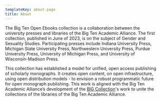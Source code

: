 ```yaml
---
templateKey: about-page
title: About
---
```


The Big Ten Open Ebooks collection is a collaboration between the university presses and libraries of the Big Ten Academic Alliance. The first collection, published in June of 2023, is on the subject of Gender and Sexuality Studies. Participating presses include Indiana University Press, Michigan State University Press, Northwestern University Press, Purdue University Press, University of Michigan Press, and University of Wisconsin-Madison Press.

This collection has established a model for unified, open access publishing of scholarly monographs. It creates open content, on open infrastructure, using open distribution models - to envision a robust programmatic future for open monograph publishing. This work is aligned with the Big Ten Academic Alliance’s development of the [BIG Collection](https://btaa.org/library/big-collection/the-big-collection-introduction)'s work to unite the collections of the libraries of the Big Ten Academic Alliance.